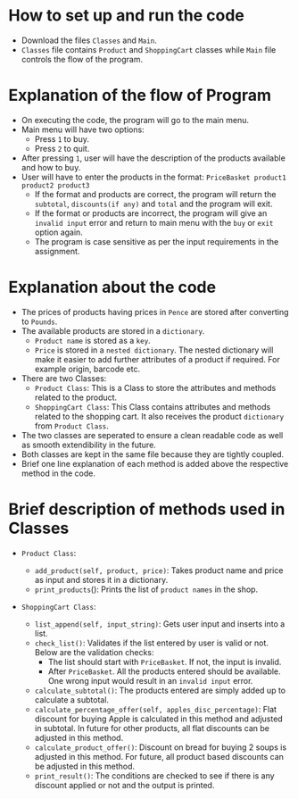 # How to set up and run the code
* Download the files `Classes` and `Main`.
* `Classes` file contains `Product` and `ShoppingCart` classes while `Main` file controls the flow of the program.

# Explanation of the flow of Program
* On executing the code, the program will go to the main menu.
* Main menu will have two options:
    * Press `1` to buy.
    * Press `2` to quit.
* After pressing `1`, user will have the description of the products available and how to buy.
* User will have to enter the products in the format: `PriceBasket product1 product2 product3`
    * If the format and products are correct, the program will return the `subtotal`, `discounts(if any)` and `total` and the program will exit.
    * If the format or products are incorrect, the program will give an `invalid input` error and return to main menu with the `buy` or `exit` option again.
    * The program is case sensitive as per the input requirements in the assignment.

# Explanation about the code
* The prices of products having prices in `Pence` are stored after converting to `Pounds`.
* The available products are stored in a `dictionary`.
    * `Product name` is stored as a `key`.
    * `Price` is stored in a `nested dictionary`. The nested dictionary will make it easier to add further attributes of a product if required. For example origin, barcode etc.
* There are two Classes:
    * `Product Class`: This is a Class to store the attributes and methods related to the product.
    * `ShoppingCart Class`: This Class contains attributes and methods related to the shopping cart. It also receives the product `dictionary` from `Product Class`.
* The two classes are seperated to ensure a clean readable code as well as smooth extendibility in the future.
* Both classes are kept in the same file because they are tightly coupled.
* Brief one line explanation of each method is added above the respective method in the code.
# Brief description of methods used in Classes
* `Product Class`:
    * `add_product(self, product, price)`: Takes product name and price as input and stores it in a dictionary.
    * `print_products`(): Prints the list of `product names` in the shop.

* `ShoppingCart Class`:
    * `list_append(self, input_string)`: Gets user input and inserts into a list.
    * `check_list()`: Validates if the list entered by user is valid or not. Below are the validation checks:
        * The list should start with `PriceBasket`. If not, the input is invalid.
        * After `PriceBasket`. All the products entered should be available. One wrong input would result in an `invalid input` error.
    * `calculate_subtotal()`: The products entered are simply added up to calculate a subtotal.
    * `calculate_percentage_offer(self, apples_disc_percentage)`: Flat discount for buying Apple is calculated in this method and adjusted in subtotal. In future for other products, all flat discounts can be adjusted in this method.
    * `calculate_product_offer()`: Discount on bread for buying 2 soups is adjusted in this method. For future, all product based discounts can be adjusted in this method.
    * `print_result()`: The conditions are checked to see if there is any discount applied or not and the output is printed.
